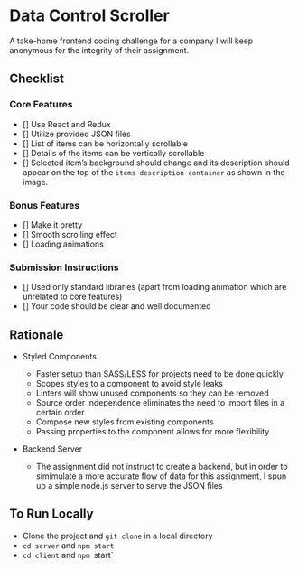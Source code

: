 # Data Control Scroller
A take-home frontend coding challenge for a company I will keep anonymous for the integrity of their assignment.

## Checklist

### Core Features
- [] Use React and Redux
- [] Utilize provided JSON files
- [] List of items can be horizontally scrollable
- [] Details of the items can be vertically scrollable
- [] Selected item’s background should change and its description should appear on the top of the `items description container` as shown in the image.

### Bonus Features
- [] Make it pretty
- [] Smooth scrolling effect
- [] Loading animations

### Submission Instructions
- [] Used only standard libraries (apart from loading animation which are unrelated to core features)
- [] Your code should be clear and well documented

## Rationale
- Styled Components
  - Faster setup than SASS/LESS for projects need to be done quickly
  - Scopes styles to a component to avoid style leaks
  - Linters will show unused components so they can be removed
  - Source order independence eliminates the need to import files in a certain order
  - Compose new styles from existing components
  - Passing properties to the component allows for more flexibility

- Backend Server
  - The assignment did not instruct to create a backend, but in order to simimulate a more accurate flow of data for this assignment, I spun up a simple node.js server to serve the JSON files

## To Run Locally

- Clone the project and `git clone` in a local directory 
- `cd server` and `npm start`
- `cd client` and `npm `start`

